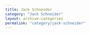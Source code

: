 ```yaml
---
title: Jack Schneider
category: "Jack Schneider"
layout: archive-categories
permalink: "category/jack-schneider"
---
```

